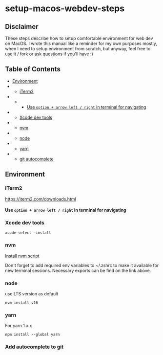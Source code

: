 # setup-macos-webdev-steps

## Disclaimer
These steps describe how to setup comfortable environment for web dev on MacOS.
I wrote this manual like a reminder for my own purposes mostly, when I need to setup environment from scratch, but anyway, feel free to use it / fork or ask questions if you'll have :)

## Table of Contents
- [Environment](#environment)
- - [iTerm2](#iterm2)
- - - [Use `option + arrow left / right` in terminal for navigating](#arrows-navigation)
- - [Xcode dev tools](#xcode-dev-tools)
- - [nvm](#nvm)
- - [node](#node)
- - [yarn](#yarn)
- - [git autocomplete](#git-autocomplete)


## Environment <a name="environment" />
### iTerm2 <a name="iterm2" />
https://iterm2.com/downloads.html

#### Use `option + arrow left / right` in terminal for navigating <a name="arrows-navigation" />

### Xcode dev tools <a name="xcode-dev-tools" />
`xcode-select –install`

### nvm <a name="nvm" />

[Install nvm script](https://github.com/nvm-sh/nvm#install--update-script)

Don't forget to add required env variables to ~/.zshrc to make it available for new terminal sessions.
Necessary exports can be find on the link above.

### node <a name="node" />
use LTS version as default

`nvm install v16`

### yarn <a name="yarn" />
For yarn 1.x.x

`npm install --global yarn`

### Add autocomplete to git <a name="git-autocomplete" />


